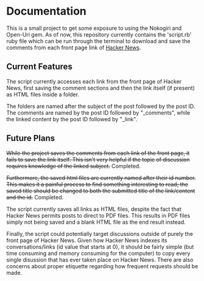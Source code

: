 # Documentation

This is a small project to get some exposure to using the Nokogiri and Open-Uri gem. As of now, this repository currently contains the 'script.rb' ruby file which can be run through the terminal to download and save the comments from each front page link of [Hacker News](https://news.ycombinator.com/).

## Current Features

The script currently accesses each link from the front page of Hacker News, first saving the comment sections and then the link itself (if present) as HTML files inside a folder. 

The folders are named after the subject of the post followed by the post ID. The comments are named by the post ID followed by "_comments", while the linked content by the post ID followed by "_link". 
## Future Plans

~~While the project saves the comments from each link of the front page, it fails to save the link itself. This isn't very helpful if the topic of discussion requires knowledge of the linked subject.~~ Completed.

~~Furthermore, the saved html files are currently named after their id number. This makes it a painful process to find something interesting to read; the saved title should be changed to both the submitted title of the link/content and the id.~~ Completed.

The script currently saves all links as HTML files, despite the fact that Hacker News permits posts to direct to PDF files. This results in PDF files simply not being saved and a blank HTML file as the end result instead.

Finally, the script could potentially target discussions outside of purely the front page of Hacker News. Given how Hacker News indexes its conversations/links (id value that starts at 0), it should be fairly simple (but time consuming and memory consuming for the computer) to copy every single disussion that has ever taken place on Hacker News. There are also concerns about proper etiquette regarding how frequent requests should be made.
